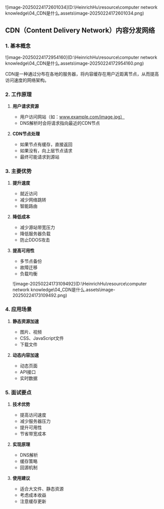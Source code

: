 ![image-20250224172601034](D:\HeinrichHu\resource\computer network knowledge\04_CDN是什么.assets\image-20250224172601034.png)

## CDN（Content Delivery Network）内容分发网络

### 1. 基本概念

![image-20250224172954160](D:\HeinrichHu\resource\computer network knowledge\04_CDN是什么.assets\image-20250224172954160.png)

CDN是一种通过分布在各地的服务器，将内容缓存在用户近距离节点，从而提高访问速度的网络架构。

### 2. 工作原理

1. **用户请求资源**
   - 用户访问网站（如：www.example.com/image.jpg）
   - DNS解析时会将请求指向最近的CDN节点

2. **CDN节点处理**
   - 如果节点有缓存，直接返回
   - 如果没有，向上层节点请求
   - 最终可能请求到源站

### 3. 主要优势

1. **提升速度**
   
   - 就近访问
   - 减少网络跳转
   - 智能路由
   
2. **降低成本**
   - 减少源站带宽压力
   - 降低服务器负载
   - 防止DDOS攻击

3. **提高可用性**
   - 多节点备份
   - 故障迁移
   - 负载均衡
   
   ![image-20250224173109492](D:\HeinrichHu\resource\computer network knowledge\04_CDN是什么.assets\image-20250224173109492.png)

### 4. 应用场景

1. **静态资源加速**
   - 图片、视频
   - CSS、JavaScript文件
   - 下载文件

2. **动态内容加速**
   - 动态页面
   - API接口
   - 实时数据

### 5. 面试要点

1. **技术优势**
   - 提高访问速度
   - 减少服务器压力
   - 提升可用性
   - 节省带宽成本

2. **实现原理**
   - DNS解析
   - 缓存策略
   - 回源机制

3. **使用建议**
   - 适合大文件、静态资源
   - 考虑成本收益
   - 注意缓存更新